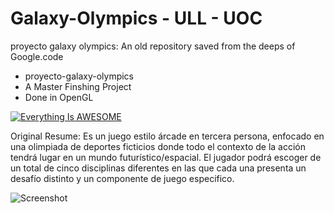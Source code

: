# Galaxy-Olympics - ULL - UOC
proyecto galaxy olympics: An old repository saved from the deeps of Google.code 

- proyecto-galaxy-olympics
- A Master Finshing Project
- Done in OpenGL


[![Everything Is AWESOME](Galaxy-Olympics_ULL/proyecto-galaxy-olympics/GDD/VidCap.png)](https://www.youtube.com/watch?v=ytbU7QmolJo "Everything Is AWESOME")

Original Resume:
Es un juego estilo árcade en tercera persona, enfocado en una olimpiada de deportes ficticios donde todo el contexto de la acción tendrá lugar en un mundo futurístico/espacial. 
El jugador podrá escoger de un total de cinco disciplinas diferentes en las que cada una presenta un desafío distinto y un componente de juego especifico.

![Screenshot](http://sunhouse.com.ar/Images/Galaxy!.png)

